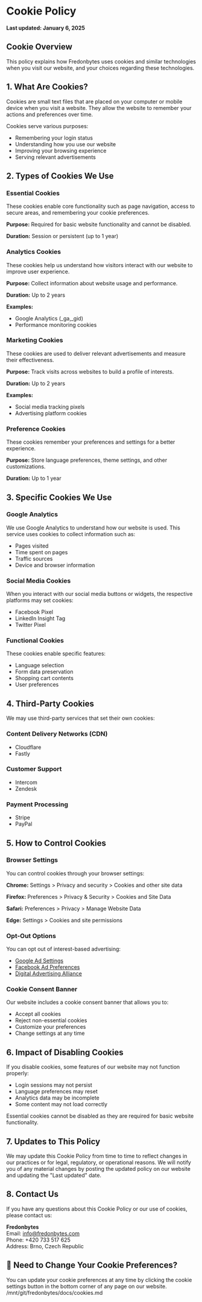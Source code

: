 # Cookie Policy

**Last updated: January 6, 2025**

## Cookie Overview

This policy explains how Fredonbytes uses cookies and similar technologies when you visit our website, and your choices regarding these technologies.

## 1. What Are Cookies?

Cookies are small text files that are placed on your computer or mobile device when you visit a website. They allow the website to remember your actions and preferences over time.

Cookies serve various purposes:

- Remembering your login status
- Understanding how you use our website
- Improving your browsing experience
- Serving relevant advertisements

## 2. Types of Cookies We Use

### Essential Cookies

These cookies enable core functionality such as page navigation, access to secure areas, and remembering your cookie preferences.

**Purpose:** Required for basic website functionality and cannot be disabled.

**Duration:** Session or persistent (up to 1 year)

### Analytics Cookies

These cookies help us understand how visitors interact with our website to improve user experience.

**Purpose:** Collect information about website usage and performance.

**Duration:** Up to 2 years

**Examples:**

- Google Analytics (_ga,_gid)
- Performance monitoring cookies

### Marketing Cookies

These cookies are used to deliver relevant advertisements and measure their effectiveness.

**Purpose:** Track visits across websites to build a profile of interests.

**Duration:** Up to 2 years

**Examples:**

- Social media tracking pixels
- Advertising platform cookies

### Preference Cookies

These cookies remember your preferences and settings for a better experience.

**Purpose:** Store language preferences, theme settings, and other customizations.

**Duration:** Up to 1 year

## 3. Specific Cookies We Use

### Google Analytics

We use Google Analytics to understand how our website is used. This service uses cookies to collect information such as:

- Pages visited
- Time spent on pages
- Traffic sources
- Device and browser information

### Social Media Cookies

When you interact with our social media buttons or widgets, the respective platforms may set cookies:

- Facebook Pixel
- LinkedIn Insight Tag
- Twitter Pixel

### Functional Cookies

These cookies enable specific features:

- Language selection
- Form data preservation
- Shopping cart contents
- User preferences

## 4. Third-Party Cookies

We may use third-party services that set their own cookies:

### Content Delivery Networks (CDN)

- Cloudflare
- Fastly

### Customer Support

- Intercom
- Zendesk

### Payment Processing

- Stripe
- PayPal

## 5. How to Control Cookies

### Browser Settings

You can control cookies through your browser settings:

**Chrome:** Settings > Privacy and security > Cookies and other site data

**Firefox:** Preferences > Privacy & Security > Cookies and Site Data

**Safari:** Preferences > Privacy > Manage Website Data

**Edge:** Settings > Cookies and site permissions

### Opt-Out Options

You can opt out of interest-based advertising:

- [Google Ad Settings](https://adssettings.google.com/)
- [Facebook Ad Preferences](https://www.facebook.com/ads/preferences/)
- [Digital Advertising Alliance](http://optout.aboutads.info/)

### Cookie Consent Banner

Our website includes a cookie consent banner that allows you to:

- Accept all cookies
- Reject non-essential cookies
- Customize your preferences
- Change settings at any time

## 6. Impact of Disabling Cookies

If you disable cookies, some features of our website may not function properly:

- Login sessions may not persist
- Language preferences may reset
- Analytics data may be incomplete
- Some content may not load correctly

Essential cookies cannot be disabled as they are required for basic website functionality.

## 7. Updates to This Policy

We may update this Cookie Policy from time to time to reflect changes in our practices or for legal, regulatory, or operational reasons. We will notify you of any material changes by posting the updated policy on our website and updating the "Last updated" date.

## 8. Contact Us

If you have any questions about this Cookie Policy or our use of cookies, please contact us:

**Fredonbytes**  
Email: <info@fredonbytes.com>  
Phone: +420 733 517 625  
Address: Brno, Czech Republic

## 🍪 Need to Change Your Cookie Preferences?

You can update your cookie preferences at any time by clicking the cookie settings button in the bottom corner of any page on our website.</content>
<parameter name="path">/mnt/git/fredonbytes/docs/cookies.md
